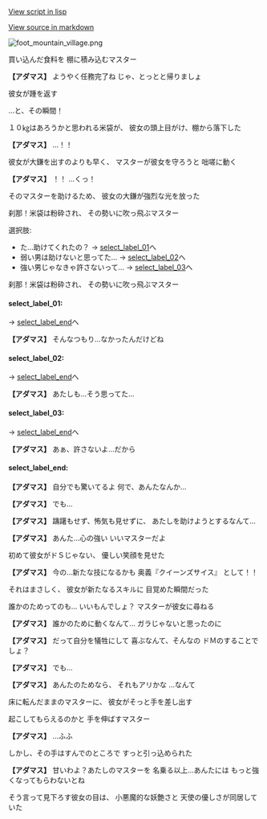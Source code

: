 [View script in lisp](../scripts/10122303.txt)

[View source in markdown](10122303.md)

![foot_mountain_village.png](../images/backgrounds/foot_mountain_village.png)

買い込んだ食料を
棚に積み込むマスター

**【アダマス】**
ようやく任務完了ね
じゃ、とっとと帰りましょ

彼女が踵を返す

…と、その瞬間！

１０㎏はあろうかと思われる米袋が、
彼女の頭上目がけ、棚から落下した

**【アダマス】**
…！！

彼女が大鎌を出すのよりも早く、
マスターが彼女を守ろうと
咄嗟に動く

**【アダマス】**
！！
…くっ！

そのマスターを助けるため、
彼女の大鎌が強烈な光を放った

刹那！米袋は粉砕され、
その勢いに吹っ飛ぶマスター

選択肢:
- た…助けてくれたの？ → [select_label_01](#select_label_01)へ
- 弱い男は助けないと思ってた… → [select_label_02](#select_label_02)へ
- 強い男じゃなきゃ許さないって… → [select_label_03](#select_label_03)へ

刹那！米袋は粉砕され、
その勢いに吹っ飛ぶマスター

#### select_label_01:
 → [select_label_end](#select_label_end)へ

**【アダマス】**
そんなつもり…なかったんだけどね

#### select_label_02:
 → [select_label_end](#select_label_end)へ

**【アダマス】**
あたしも…そう思ってた…

#### select_label_03:
 → [select_label_end](#select_label_end)へ

**【アダマス】**
あぁ、許さないよ…だから

#### select_label_end:

**【アダマス】**
自分でも驚いてるよ
何で、あんたなんか…

**【アダマス】**
でも…

**【アダマス】**
躊躇もせず、怖気も見せずに、
あたしを助けようとするなんて…

**【アダマス】**
あんた…心の強い
いいマスターだよ

初めて彼女がドＳじゃない、
優しい笑顔を見せた

**【アダマス】**
今の…新たな技になるかも
奥義『クイーンズサイス』
として！！

それはまさしく、
彼女が新たなるスキルに
目覚めた瞬間だった

誰かのためってのも…
いいもんでしょ？
マスターが彼女に尋ねる

**【アダマス】**
誰かのために動くなんて…
ガラじゃないと思ったのに

**【アダマス】**
だって自分を犠牲にして
喜ぶなんて、そんなの
ドＭのすることでしょ？

**【アダマス】**
でも…

**【アダマス】**
あんたのためなら、
それもアリかな
…なんて

床に転んだままのマスターに、
彼女がそっと手を差し出す

起こしてもらえるのかと
手を伸ばすマスター

**【アダマス】**
…ふふ

しかし、その手はすんでのところで
すっと引っ込められた

**【アダマス】**
甘いわよ？あたしのマスターを
名乗る以上…あんたには
もっと強くなってもらわないとね

そう言って見下ろす彼女の目は、
小悪魔的な妖艶さと
天使の優しさが同居していた